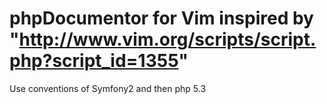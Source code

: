 phpDocumentor for Vim inspired by "http://www.vim.org/scripts/script.php?script_id=1355"
========================================================================================

Use conventions of Symfony2 and then php 5.3
